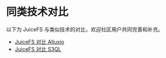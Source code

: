 # 同类技术对比

以下为 JuiceFS 与类似技术的对比，欢迎社区用户共同完善和补充。

- [JuiceFS 对比 Alluxio](comparison/juicefs_vs_alluxio.md)
- [JuiceFS 对比 S3QL](comparison/juicefs_vs_s3ql.md)

